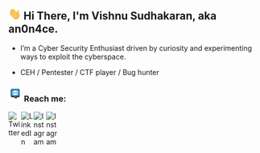 ## <img width="25px" src="img/hand.gif" /> Hi There, I'm Vishnu Sudhakaran, aka an0n4ce.

- I’m a Cyber Security Enthusiast driven by curiosity and experimenting ways to exploit the cyberspace.

- CEH / Pentester / CTF player / Bug hunter

### <img width="27px" src="img/mes.gif" /> Reach me:

[<img align="left" alt=" Twitter" width="25px" src="https://cdn.jsdelivr.net/npm/simple-icons@v3/icons/twitter.svg" />][twitter]
[<img align="left" alt="LinkedIn" width="25px" src="https://cdn.jsdelivr.net/npm/simple-icons@v3/icons/linkedin.svg" />][linkedin]
[<img align="left" alt="Instagram" width="25px" src="https://cdn.jsdelivr.net/npm/simple-icons@v3/icons/instagram.svg" />][instagram]
[<img align="left" alt="Instagram" width="25px" src="https://cdn.jsdelivr.net/npm/simple-icons@3.13.0/icons/gmail.svg" />][gmail]

[twitter]: https://twitter.com/an0n4ce/
[linkedin]: https://www.linkedin.com/in/an0n4ce/
[instagram]: https://www.instagram.com/an0n4ce/
[gmail]: mailto:an0n4ce@gmail.com

